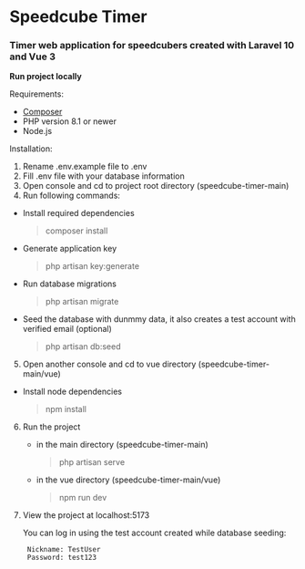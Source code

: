 # Speedcube Timer
### Timer web application for speedcubers created with Laravel 10 and Vue 3
  

**Run project locally**

Requirements:
- [Composer](https://getcomposer.org/download/)
- PHP version 8.1 or newer
- Node.js

Installation:
1. Rename .env.example file to .env
1. Fill .env file with your database information
2. Open console and cd to project root directory (speedcube-timer-main)
3. Run following commands:

 - Install required dependencies
    > composer install

 - Generate application key
    > php artisan key:generate

 - Run database migrations
    > php artisan migrate

- Seed the database with dunmmy data, it also creates a test account with verified email (optional)
    > php artisan db:seed

5. Open another console and cd to vue directory (speedcube-timer-main/vue)
 
 - Install node dependencies
    > npm install

6. Run the project
   - in the main directory (speedcube-timer-main)
     > php artisan serve
   - in the vue directory (speedcube-timer-main/vue)
     > npm run dev
7. View the project at localhost:5173

   You can log in using the test account created while database seeding:
   ```
    Nickname: TestUser
    Password: test123
   ```
